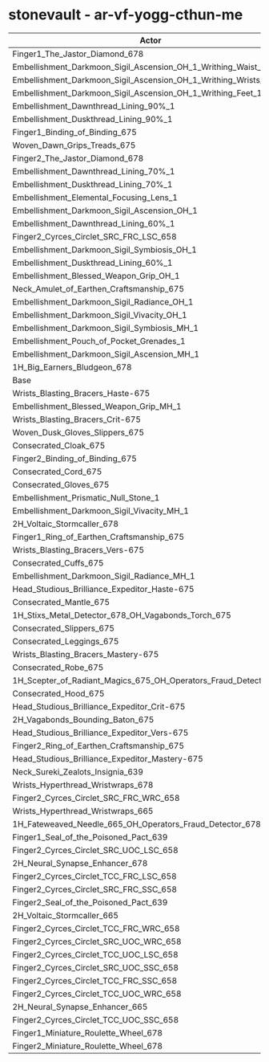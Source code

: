 # stonevault - ar-vf-yogg-cthun-me
| Actor | DPS | Increase |
|---|:---:|:---:|
|Finger1_The_Jastor_Diamond_678|3807836|1.70%|
|Embellishment_Darkmoon_Sigil_Ascension_OH_1_Writhing_Waist_1|3779679|0.95%|
|Embellishment_Darkmoon_Sigil_Ascension_OH_1_Writhing_Wrists_1|3777007|0.88%|
|Embellishment_Darkmoon_Sigil_Ascension_OH_1_Writhing_Feet_1|3775710|0.85%|
|Embellishment_Dawnthread_Lining_90%_1|3769333|0.68%|
|Embellishment_Duskthread_Lining_90%_1|3768121|0.64%|
|Finger1_Binding_of_Binding_675|3767159|0.62%|
|Woven_Dawn_Grips_Treads_675|3766870|0.61%|
|Finger2_The_Jastor_Diamond_678|3765963|0.59%|
|Embellishment_Dawnthread_Lining_70%_1|3762816|0.50%|
|Embellishment_Duskthread_Lining_70%_1|3762096|0.48%|
|Embellishment_Elemental_Focusing_Lens_1|3760088|0.43%|
|Embellishment_Darkmoon_Sigil_Ascension_OH_1|3759875|0.42%|
|Embellishment_Dawnthread_Lining_60%_1|3759096|0.40%|
|Finger2_Cyrces_Circlet_SRC_FRC_LSC_658|3758844|0.40%|
|Embellishment_Darkmoon_Sigil_Symbiosis_OH_1|3758527|0.39%|
|Embellishment_Duskthread_Lining_60%_1|3755433|0.30%|
|Embellishment_Blessed_Weapon_Grip_OH_1|3755327|0.30%|
|Neck_Amulet_of_Earthen_Craftsmanship_675|3753073|0.24%|
|Embellishment_Darkmoon_Sigil_Radiance_OH_1|3750137|0.16%|
|Embellishment_Darkmoon_Sigil_Vivacity_OH_1|3749911|0.16%|
|Embellishment_Darkmoon_Sigil_Symbiosis_MH_1|3749877|0.16%|
|Embellishment_Pouch_of_Pocket_Grenades_1|3748703|0.12%|
|Embellishment_Darkmoon_Sigil_Ascension_MH_1|3747671|0.10%|
|1H_Big_Earners_Bludgeon_678|3747065|0.08%|
|Base|3744035|0.00%|
|Wrists_Blasting_Bracers_Haste-675|3743354|-0.02%|
|Embellishment_Blessed_Weapon_Grip_MH_1|3743296|-0.02%|
|Wrists_Blasting_Bracers_Crit-675|3743254|-0.02%|
|Woven_Dusk_Gloves_Slippers_675|3743114|-0.02%|
|Consecrated_Cloak_675|3742577|-0.04%|
|Finger2_Binding_of_Binding_675|3742123|-0.05%|
|Consecrated_Cord_675|3741771|-0.06%|
|Consecrated_Gloves_675|3741503|-0.07%|
|Embellishment_Prismatic_Null_Stone_1|3740471|-0.10%|
|Embellishment_Darkmoon_Sigil_Vivacity_MH_1|3740176|-0.10%|
|2H_Voltaic_Stormcaller_678|3739793|-0.11%|
|Finger1_Ring_of_Earthen_Craftsmanship_675|3739673|-0.12%|
|Wrists_Blasting_Bracers_Vers-675|3739147|-0.13%|
|Consecrated_Cuffs_675|3739029|-0.13%|
|Embellishment_Darkmoon_Sigil_Radiance_MH_1|3738477|-0.15%|
|Head_Studious_Brilliance_Expeditor_Haste-675|3737759|-0.17%|
|Consecrated_Mantle_675|3737590|-0.17%|
|1H_Stixs_Metal_Detector_678_OH_Vagabonds_Torch_675|3736236|-0.21%|
|Consecrated_Slippers_675|3736156|-0.21%|
|Consecrated_Leggings_675|3734558|-0.25%|
|Wrists_Blasting_Bracers_Mastery-675|3732328|-0.31%|
|Consecrated_Robe_675|3729018|-0.40%|
|1H_Scepter_of_Radiant_Magics_675_OH_Operators_Fraud_Detector_678|3725882|-0.48%|
|Consecrated_Hood_675|3725867|-0.49%|
|Head_Studious_Brilliance_Expeditor_Crit-675|3723014|-0.56%|
|2H_Vagabonds_Bounding_Baton_675|3719151|-0.66%|
|Head_Studious_Brilliance_Expeditor_Vers-675|3717941|-0.70%|
|Finger2_Ring_of_Earthen_Craftsmanship_675|3711844|-0.86%|
|Head_Studious_Brilliance_Expeditor_Mastery-675|3707620|-0.97%|
|Neck_Sureki_Zealots_Insignia_639|3707012|-0.99%|
|Wrists_Hyperthread_Wristwraps_678|3704697|-1.05%|
|Finger2_Cyrces_Circlet_SRC_FRC_WRC_658|3696208|-1.28%|
|Wrists_Hyperthread_Wristwraps_665|3692573|-1.37%|
|1H_Fateweaved_Needle_665_OH_Operators_Fraud_Detector_678|3686623|-1.53%|
|Finger1_Seal_of_the_Poisoned_Pact_639|3679215|-1.73%|
|Finger2_Cyrces_Circlet_SRC_UOC_LSC_658|3671875|-1.93%|
|2H_Neural_Synapse_Enhancer_678|3669921|-1.98%|
|Finger2_Cyrces_Circlet_TCC_FRC_LSC_658|3655593|-2.36%|
|Finger2_Cyrces_Circlet_SRC_FRC_SSC_658|3651562|-2.47%|
|Finger2_Seal_of_the_Poisoned_Pact_639|3648226|-2.56%|
|2H_Voltaic_Stormcaller_665|3646451|-2.61%|
|Finger2_Cyrces_Circlet_TCC_FRC_WRC_658|3632899|-2.97%|
|Finger2_Cyrces_Circlet_SRC_UOC_WRC_658|3627094|-3.12%|
|Finger2_Cyrces_Circlet_TCC_UOC_LSC_658|3600930|-3.82%|
|Finger2_Cyrces_Circlet_SRC_UOC_SSC_658|3596490|-3.94%|
|Finger2_Cyrces_Circlet_TCC_FRC_SSC_658|3595810|-3.96%|
|Finger2_Cyrces_Circlet_TCC_UOC_WRC_658|3584353|-4.26%|
|2H_Neural_Synapse_Enhancer_665|3582233|-4.32%|
|Finger2_Cyrces_Circlet_TCC_UOC_SSC_658|3553677|-5.08%|
|Finger1_Miniature_Roulette_Wheel_678|3422829|-8.58%|
|Finger2_Miniature_Roulette_Wheel_678|3398132|-9.24%|
